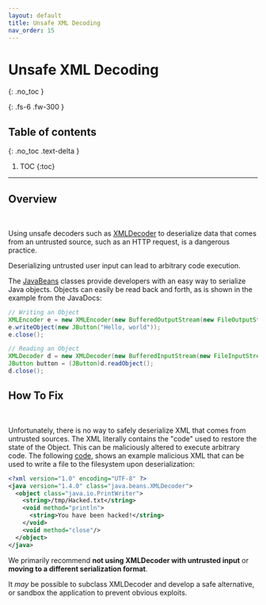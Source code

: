 ```yaml
---
layout: default
title: Unsafe XML Decoding
nav_order: 15
---
```


# Unsafe XML Decoding
{: .no_toc }

{: .fs-6 .fw-300 }

## Table of contents
{: .no_toc .text-delta }

1. TOC
{:toc}

---
## Overview 
<br/> 

Using unsafe decoders such as [XMLDecoder](https://docs.oracle.com/javase/7/docs/api/index.html?java/beans/XMLDecoder.html) to deserialize data that comes from an untrusted source, such as an HTTP request, is a dangerous practice. 

Deserializing untrusted user input can lead to arbitrary code execution.


The [JavaBeans](http://docs.oracle.com/javase/7/docs/api/index.html?java/beans/XMLEncoder.html) classes provide developers with an easy way to serialize Java objects. Objects can easily be read back and forth, as is shown in the example from the JavaDocs: 

```java
// Writing an Object
XMLEncoder e = new XMLEncoder(new BufferedOutputStream(new FileOutputStream("Test.xml")));
e.writeObject(new JButton("Hello, world"));
e.close();

// Reading an Object
XMLDecoder d = new XMLDecoder(new BufferedInputStream(new FileInputStream("Test.xml")));
JButton button = (JButton)d.readObject();
d.close();
```

## How To Fix 
<br/> 

Unfortunately, there is no way to safely deserialize XML that comes from untrusted sources. The XML literally contains the "code" used to restore the state of the Object. This can be maliciously altered to execute arbitrary code. The following [code](https://stackoverflow.com/questions/14307442/is-it-safe-to-use-xmldecoder-to-read-document-files), shows an example malicious XML that can be used to write a file to the filesystem upon deserialization:

```xml
<?xml version="1.0" encoding="UTF-8" ?>
<java version="1.4.0" class="java.beans.XMLDecoder">
  <object class="java.io.PrintWriter">
    <string>/tmp/Hacked.txt</string>
    <void method="println">
      <string>You have been hacked!</string>
    </void>
    <void method="close"/>
  </object>
</java>
``` 

We primarily recommend **not using XMLDecoder with untrusted input** or **moving to a different serialization format**.
	
It _may_ be possible to subclass XMLDecoder and develop a safe alternative, or sandbox the application to prevent obvious exploits. 
